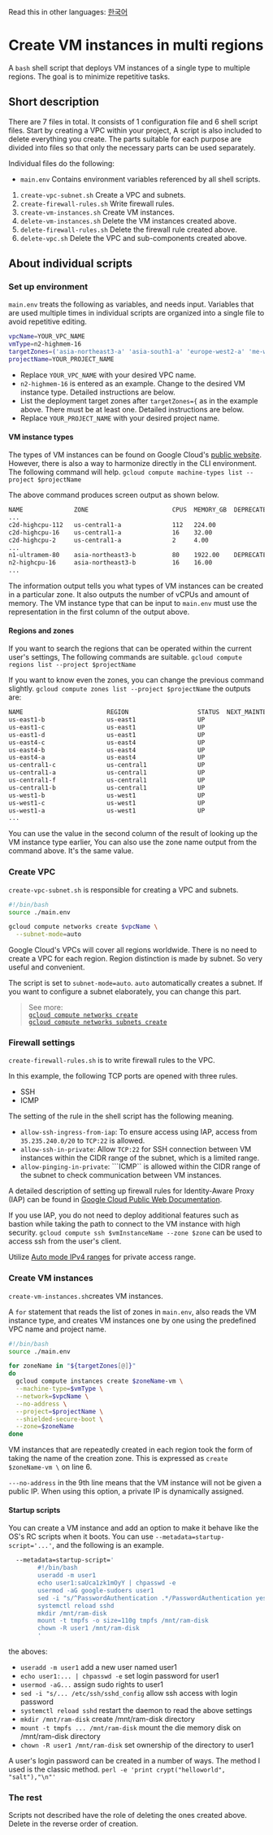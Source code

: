 Read this in other languages: [한국어](README.ko.md)

# Create VM instances in multi regions

A ```bash``` shell script that deploys VM instances of a single type to multiple regions.
The goal is to minimize repetitive tasks.

## Short description

There are 7 files in total.
It consists of 1 configuration file and 6 shell script files.
Start by creating a VPC within your project,
A script is also included to delete everything you create.
The parts suitable for each purpose are divided into files so that only the necessary parts can be used separately. 

Individual files do the following:

- ```main.env``` Contains environment variables referenced by all shell scripts.

1. ```create-vpc-subnet.sh``` Create a VPC and subnets.
1. ```create-firewall-rules.sh``` Write firewall rules.
1. ```create-vm-instances.sh``` Create VM instances.
1. ```delete-vm-instances.sh``` Delete the VM instances created above.
1. ```delete-firewall-rules.sh``` Delete the firewall rule created above.
1. ```delete-vpc.sh``` Delete the VPC and sub-components created above.

## About individual scripts

### Set up environment

```main.env``` treats the following as variables, and needs input.
Variables that are used multiple times in individual scripts are organized into a single file to avoid repetitive editing.

```bash
vpcName=YOUR_VPC_NAME
vmType=n2-highmem-16
targetZones=('asia-northeast3-a' 'asia-south1-a' 'europe-west2-a' 'me-west1-a' 'us-central1-a' 'us-south1-a' 'us-west1-a' 'us-west2-a')
projectName=YOUR_PROJECT_NAME
```

* Replace ```YOUR_VPC_NAME``` with your desired VPC name.
* `n2-highmem-16` is entered as an example. Change to the desired VM instance type. Detailed instructions are below.
* List the deployment target zones after ```targetZones={``` as in the example above. There must be at least one. Detailed instructions are below.
* Replace ```YOUR_PROJECT_NAME``` with your desired project name.

#### VM instance types

The types of VM instances can be found on Google Cloud's [public website]("https://cloud.google.com/compute/docs/machine-resource"). However, there is also a way to harmonize directly in the CLI environment. The following command will help.
```gcloud compute machine-types list --project $projectName```

The above command produces screen output as shown below.

```bash
NAME              ZONE                       CPUS  MEMORY_GB  DEPRECATED
...
c2d-highcpu-112   us-central1-a              112   224.00
c2d-highcpu-16    us-central1-a              16    32.00
c2d-highcpu-2     us-central1-a              2     4.00
...
n1-ultramem-80    asia-northeast3-b          80    1922.00    DEPRECATED
n2-highcpu-16     asia-northeast3-b          16    16.00
...
```

The information output tells you what types of VM instances can be created in a particular zone. It also outputs the number of vCPUs and amount of memory.
The VM instance type that can be input to ```main.env``` must use the representation in the first column of the output above.

#### Regions and zones

If you want to search the regions that can be operated within the current user's settings,
The following commands are suitable.
```gcloud compute regions list --project $projectName```

If you want to know even the zones, you can change the previous command slightly.
```gcloud compute zones list --project $projectName``` the outputs are:

```bash
NAME                       REGION                   STATUS  NEXT_MAINTENANCE  TURNDOWN_DATE
us-east1-b                 us-east1                 UP
us-east1-c                 us-east1                 UP
us-east1-d                 us-east1                 UP
us-east4-c                 us-east4                 UP
us-east4-b                 us-east4                 UP
us-east4-a                 us-east4                 UP
us-central1-c              us-central1              UP
us-central1-a              us-central1              UP
us-central1-f              us-central1              UP
us-central1-b              us-central1              UP
us-west1-b                 us-west1                 UP
us-west1-c                 us-west1                 UP
us-west1-a                 us-west1                 UP
...
```

You can use the value in the second column of the result of looking up the VM instance type earlier,
You can also use the zone name output from the command above. It's the same value.

### Create VPC

```create-vpc-subnet.sh``` is responsible for creating a VPC and subnets.
```bash
#!/bin/bash
source ./main.env

gcloud compute networks create $vpcName \
  --subnet-mode=auto
```

Google Cloud's VPCs will cover all regions worldwide.
There is no need to create a VPC for each region. Region distinction is made by subnet.
So very useful and convenient.

The script is set to ```subnet-mode=auto```.
```auto``` automatically creates a subnet.
If you want to configure a subnet elaborately, you can change this part.

> See more:   
[```gcloud compute networks create```](https://cloud.google.com/sdk/gcloud/reference/compute/networks/create)  
[```gcloud compute networks subnets create```](https://cloud.google.com/sdk/gcloud/reference/compute/networks/subnets/create) 

### Firewall settings

```create-firewall-rules.sh``` is to write firewall rules to the VPC.

In this example, the following TCP ports are opened with three rules.

* SSH
* ICMP

The setting of the rule in the shell script has the following meaning.

* ```allow-ssh-ingress-from-iap```: To ensure access using IAP, access from ```35.235.240.0/20``` to ```TCP:22``` is allowed.
* ```allow-ssh-in-private```: Allow ```TCP:22``` for SSH connection between VM instances within the CIDR range of the subnet, which is a limited range.
* ```allow-pinging-in-private```: ```ICMP`` is allowed within the CIDR range of the subnet to check communication between VM instances.

A detailed description of setting up firewall rules for Identity-Aware Proxy (IAP) can be found in [Google Cloud Public Web Documentation](https://cloud.google.com/iap/docs/using-tcp-forwarding#create-firewall-rule ).

If you use IAP, you do not need to deploy additional features such as bastion while taking the path to connect to the VM instance with high security.
```gcloud compute ssh $vmInstanceName --zone $zone``` can be used to access ssh from the user's client.

Utilize [Auto mode IPv4 ranges]("https://cloud.google.com/vpc/docs/subnets#ip-ranges") for private access range.

### Create VM instances

```create-vm-instances.sh```creates VM instances.

A ```for``` statement that reads the list of zones in ```main.env```, also reads the VM instance type, and creates VM instances one by one using the predefined VPC name and project name.

```bash
#!/bin/bash
source ./main.env

for zoneName in "${targetZones[@]}"
do
  gcloud compute instances create $zoneName-vm \
  --machine-type=$vmType \
  --network=$vpcName \
  --no-address \
  --project=$projectName \
  --shielded-secure-boot \
  --zone=$zoneName
done
```

VM instances that are repeatedly created in each region took the form of taking the name of the creation zone. This is expressed as ```create $zoneName-vm \``` on line 6.

```---no-address``` in the 9th line means that the VM instance will not be given a public IP. When using this option, a private IP is dynamically assigned.

#### Startup scripts 

You can create a VM instance and add an option to make it behave like the OS's RC scripts when it boots. You can use ```--metadata=startup-script='...'```, and the following is an example.

```bash
  --metadata=startup-script='
        #!/bin/bash
        useradd -m user1
        echo user1:saUca1zk1mOyY | chpasswd -e
        usermod -aG google-sudoers user1
        sed -i "s/^PasswordAuthentication .*/PasswordAuthentication yes/" /etc/ssh/sshd_config
        systemctl reload sshd
        mkdir /mnt/ram-disk
        mount -t tmpfs -o size=110g tmpfs /mnt/ram-disk
        chown -R user1 /mnt/ram-disk
        '
```

the aboves: 
- ```useradd -m user1``` add a new user named user1
- ```echo user1:... | chpasswd -e``` set login password for user1
- ```usermod -aG...``` assign sudo rights to user1
- ```sed -i "s/... /etc/ssh/sshd_config``` allow ssh access with login password
- ```systemctl reload sshd``` restart the daemon to read the above settings
- ```mkdir /mnt/ram-disk``` create /mnt/ram-disk directory
- ```mount -t tmpfs ... /mnt/ram-disk``` mount the die memory disk on /mnt/ram-disk directory
- ```chown -R user1 /mnt/ram-disk``` set ownership of the directory to user1

A user's login password can be created in a number of ways. The method I used is the classic method. ```perl -e 'print crypt("helloworld", "salt"),"\n"'```

### The rest

Scripts not described have the role of deleting the ones created above.
Delete in the reverse order of creation.
